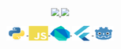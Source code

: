 <div align="center">
  <a href="https://github.com/guilearns">
  <img height="180em" src="https://github-readme-stats.vercel.app/api?username=guilearns&show_icons=true&theme=default&include_all_commits=true&count_private=true"/>
  <img height="180em" src="https://github-readme-stats.vercel.app/api/top-langs/?username=guilearns&layout=compact&langs_count=7&theme=default"/>
</div align="center">

<div align="center"><br>

  <img align="center" alt="guilearns-Python" height="30" width="40" src="https://raw.githubusercontent.com/devicons/devicon/master/icons/python/python-original.svg">
  <img align="center" alt="guilearns-Js" height="30" width="40" src="https://raw.githubusercontent.com/devicons/devicon/master/icons/javascript/javascript-plain.svg">  
  <img align="center" alt="guilearns-Dart" height="30" width="40" src="https://github.com/devicons/devicon/blob/master/icons/dart/dart-original.svg">
  <img align="center" alt="guilearns-Flutter" height="30" width="40" src="https://github.com/devicons/devicon/blob/master/icons/flutter/flutter-original.svg">
  <img align="center" alt="guilearns-Godot" height="30" width="40" src="https://github.com/devicons/devicon/blob/master/icons/godot/godot-original.svg">
  
</div>
